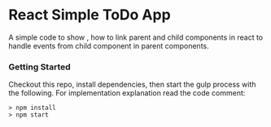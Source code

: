 # React Simple ToDo App

A simple code to show , how to link parent and child components in react to handle events from child component in parent components.


### Getting Started
Checkout this repo, install dependencies, then start the gulp process with the following. For implementation explanation read the code comment:

```
> npm install
> npm start